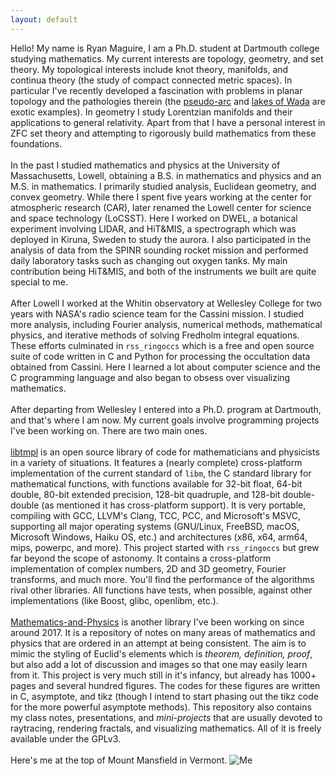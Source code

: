```yaml
---
layout: default
---
```

Hello! My name is Ryan Maguire, I am a Ph.D. student at Dartmouth college
studying mathematics. My current interests are topology, geometry,
and set theory. My topological interests include knot theory, manifolds,
and continua theory (the study of compact connected metric spaces).
In particular I've recently developed a fascination with problems in planar
topology and the pathologies therein
(the [pseudo-arc](https://en.wikipedia.org/wiki/Pseudo-arc) and
[lakes of Wada](https://en.wikipedia.org/wiki/Lakes_of_Wada) are exotic
examples). In geometry I study Lorentzian manifolds and their
applications to general relativity. Apart from that I have a personal interest
in ZFC set theory and attempting to rigorously build mathematics from these
foundations.
<br /><br />
In the past I studied mathematics and physics at the University of
Massachusetts, Lowell, obtaining a B.S. in mathematics and physics and an M.S.
in mathematics. I primarily studied analysis, Euclidean geometry, and
convex geometry. While there I spent five years working at the center
for atmospheric research (CAR), later renamed the Lowell center for science and
space technology (LoCSST). Here I worked on DWEL, a botanical experiment
involving LIDAR, and HiT&MIS, a spectrograph which was deployed in Kiruna,
Sweden to study the aurora. I also participated in the analysis of data from the
SPINR sounding rocket mission and performed daily laboratory tasks such as
changing out oxygen tanks. My main contribution being HiT&MIS,
and both of the instruments we built are quite special to me.
<br /><br />
After Lowell I worked at the Whitin observatory at Wellesley College for two
years with NASA's radio science team for the Cassini mission. I studied more
analysis, including Fourier analysis, numerical methods, mathematical physics,
and iterative methods of solving Fredholm integral equations. These efforts
culminated in `rss_ringoccs` which is a free and open source suite of code
written in C and Python for processing the occultation data obtained from
Cassini. Here I learned a lot about computer science and the C programming
language and also began to obsess over visualizing mathematics.
<br /><br />
After departing from Wellesley I entered into a Ph.D. program at Dartmouth, and
that's where I am now. My current goals involve programming projects I've
been working on. There are two main ones.
<br /><br />
[libtmpl](https://github.com/ryanmaguire/libtmpl) is an open source
library of code for mathematicians and physicists in a variety of situations.
It features a (nearly complete) cross-platform implementation of the current
standard of `libm`, the C standard library for mathematical functions, with
functions available for 32-bit float, 64-bit double, 80-bit extended precision,
128-bit quadruple, and 128-bit double-double
(as mentioned it has cross-platform support). It is very portable, compiling
with GCC, LLVM's Clang, TCC, PCC, and Microsoft's MSVC, supporting all major
operating systems (GNU/Linux, FreeBSD, macOS, Microsoft Windows, Haiku OS, etc.)
and architectures (x86, x64, arm64, mips, powerpc, and more). This project
started with `rss_ringoccs` but grew far beyond the scope of astonomy. It
contains a cross-platform implementation of complex numbers, 2D and 3D geometry,
Fourier transforms, and much more. You'll find the performance of the algorithms
rival other libraries. All functions have tests, when possible, against other
implementations (like Boost, glibc, openlibm, etc.).
<br /><br />
[Mathematics-and-Physics](https://github.com/ryanmaguire/Mathematics-and-Physics)
is another library I've been working on since around 2017.
It is a repository of notes on
many areas of mathematics and physics that are ordered in an attempt at being
consistent. The aim is to mimic the styling of Euclid's elements which is
*theorem, definition, proof*, but also add a lot of discussion and images so
that one may easily learn from it. This project is very much still in it's
infancy, but already has 1000+ pages and several hundred figures. The codes for
these figures are written in C, asymptote, and tikz
(though I intend to start phasing out the tikz code for the more powerful
asymptote methods). This repository also contains my class notes, presentations,
and *mini-projects* that are usually devoted to raytracing, rendering fractals,
and visualizing mathematics. All of it is freely available under the GPLv3.
<br /><br />
Here's me at the top of Mount Mansfield in Vermont.
![Me](https://ryanmaguire.github.io/assets/ryan.jpg "Me")
